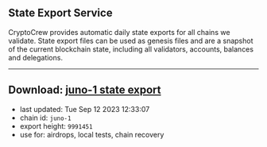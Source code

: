 ## State Export Service
CryptoCrew provides automatic daily state exports for all chains we validate. State export files can be used as genesis files and are a snapshot of the current blockchain state, including all validators, accounts, balances and delegations.

---
**Download: [juno-1 state export](https://dl.ccvalidators.com/SERVICE/juno/juno-1_export_9991451.json)**
---

- last updated: Tue Sep 12 2023 12:33:07
- chain id: `juno-1`
- export height: `9991451`
- use for: airdrops, local tests, chain recovery
